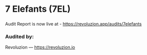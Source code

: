 # 7 Elefants (7EL)

###
Audit Report is now live at - https://revoluzion.app/audits/7elefants

### Audited by:
Revoluzion — https://revoluzion.io
